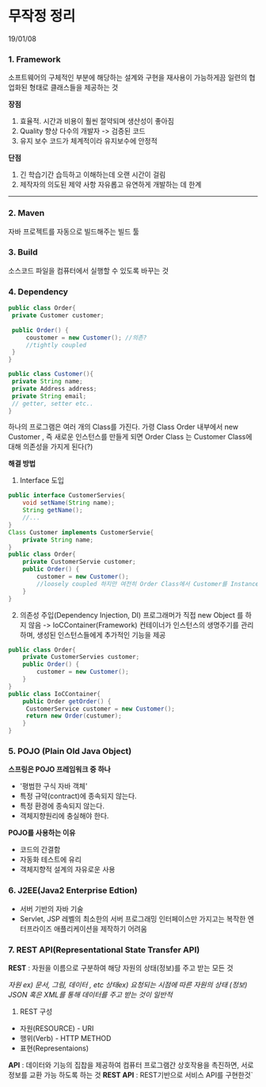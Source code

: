 # 무작정 정리
19/01/08
### 1. Framework
소프트웨어의 구체적인 부분에 해당하는 설계와 구현을 재사용이 가능하게끔
일련의 협업화된 형태로 클래스들을 제공하는 것

 **장점**
 1) 효율적.
시간과 비용이 훨씬 절약되며 생산성이 좋아짐
2) Quality 향상
다수의 개발자 -> 검증된 코드
3) 유지 보수
코드가 체계적이라 유지보수에 안정적

 **단점**
 1) 긴 학습기간
 습득하고 이해하는데 오랜 시간이 걸림
 2) 제작자의 의도된 제약 사항
 자유롭고 유연하게 개발하는 데 한계
 
---
### 2. Maven
자바 프로젝트를 자동으로 빌드해주는 빌드 툴
### 3. Build
소스코드 파일을 컴퓨터에서 실행할 수 있도록 바꾸는 것
### 4. Dependency
```java
public class Order{
 private Customer customer;
 
 public Order() {
	 coustomer = new Customer(); //의존?
	 //tightly coupled
 }
}

public class Customer(){
 private String name;
 private Address address;
 private String email;
 // getter, setter etc..
}
```


하나의 프로그램은 여러 개의 Class를 가진다.
가령 Class Order 내부에서 new Customer , 즉 새로운 인스턴스를 만들게 되면
Order Class 는 Customer Class에 대해 의존성을 가지게 된다(?)

**해결 방법**
1) Interface 도입
```java
public interface CustomerServies{
	void setName(String name);
	String getName();
	//...
}
Class Customer implements CustomerServie{
	private String name;
}
public class Order{
	private CustomerServie customer;
	public Order() {
		customer = new Customer();
		//loosely coupled 하지만 여전히 Order Class에서 Customer를 Instance를 생성
	}
}
```
2) 의존성 주입(Dependency Injection, DI)
프로그래머가 직접 new Object 를 하지 않음 -> IoCContainer(Framework)
컨테이너가 인스턴스의 생명주기를 관리하며, 생성된 인스턴스들에게 추가적인 기능을 제공

```java
public class Order{
	private CustomerServies customer;
	public Order() {
		customer = new Customer();
	}
}
public class IoCContainer{
	public Order getOrder() {
	 CustomerService customer = new Customer();
	 return new Order(custumer);
	}
}
```

### 5. POJO (Plain Old Java Object)
**스프링은 POJO 프레임워크 중 하나**
* '평범한 구식 자바 객체'
* 특정 규약(contract)에 종속되지 않는다.
* 특정 환경에 종속되지 않는다.
* 객체지향원리에 충실해야 한다.

**POJO를 사용하는 이유**
* 코드의 간결함
* 자동화 테스트에 유리
* 객체지향적 설계의 자유로운 사용

### 6. J2EE(Java2 Enterprise Edtion)
* 서버 기반의 자바 기술
* Servlet, JSP 레벨의 최소한의 서버 프로그래밍 인터페이스만 가지고는 복작한 엔터프라이즈 애플리케이션을 제작하기 어려움

### 7. REST API(Representational State Transfer API)
**REST** : 자원을 이름으로 구분하여 해당 자원의 상태(정보)를 주고 받는 모든 것

*자원 ex) 문서, 그림, 데이터 , etc*
*상태ex) 요청되는 시점에 따른  자원의 상태 (정보)
JSON 혹은 XML를 통해 데이터를 주고 받는 것이 일반적* 

1) REST 구성
* 자원(RESOURCE) - URI
* 행위(Verb) - HTTP METHOD
* 표현(Representaions)

**API** : 데이터와 기능의 집찹을 제공하여 컴퓨터 프로그램간 상호작용을 촉진하면, 서로 정보를 교환 가능 하도록 하는 것
**REST API** : REST기반으로 서비스 API를 구현한것`
